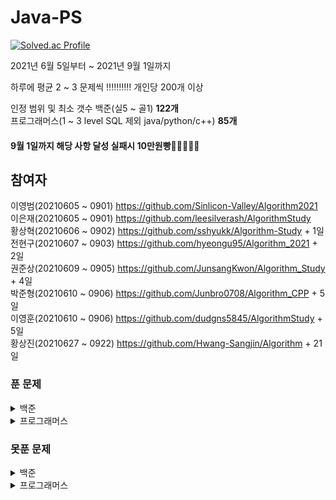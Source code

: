 # Java-PS

[![Solved.ac Profile](http://mazassumnida.wtf/api/v2/generate_badge?boj=dudqja8847)](https://solved.ac/dudqja8847/)  

2021년 6월 5일부터 ~ 2021년 9월 1일까지

하루에 평균 2 ~ 3 문제씩 ‼‼‼‼‼ 개인당 200개 이상 

인정 범위 및 최소 갯수
백준(실5 ~ 골1) **122개**  
프로그래머스(1 ~ 3 level SQL 제외 java/python/c++) **85개**  

#### 9월 1일까지 해당 사항 달성 실패시 10만원빵🤲🤲🤲🤲🤲  

## 참여자  
이영범(20210605 ~ 0901) https://github.com/Sinlicon-Valley/Algorithm2021  
이은재(20210605 ~ 0901) https://github.com/leesilverash/AlgorithmStudy  
황상혁(20210606 ~ 0902) https://github.com/sshyukk/Algorithm-Study + 1일  
전현구(20210607 ~ 0903) https://github.com/hyeongu95/Algorithm_2021 + 2일  
권준상(20210609 ~ 0905) https://github.com/JunsangKwon/Algorithm_Study + 4일  
박준형(20210610 ~ 0906) https://github.com/Junbro0708/Algorithm_CPP + 5일  
이영훈(20210610 ~ 0906) https://github.com/dudgns5845/AlgorithmStudy + 5일  
황상진(20210627 ~ 0922) https://github.com/Hwang-Sangjin/Algorithm + 21일  

### 푼 문제
<details>
    <summary>백준</summary>

| 문제 | 제목 | 유형 | 비고 |
|:------:|:------:|:------:|:------:|
|백준 1003|피보나치 함수|DP|⁉|
|백준 1010|다리 놓기|DP||
|백준 1026|보물|Sorting||
|백준 1051|숫자 정사각형|Implement, Brute Force||
|백준 1158|요세푸스 문제|Queue||
|백준 1292|쉽게 푸는 문제|Implement||
|백준 1389|케빈 베이컨의 6단계 법칙|Floyd Warshall, BFS||
|백준 1406|에디터|Stack||
|백준 1439|뒤집개|Greedy||
|백준 1461|도서관|Greedy||
|백준 1463|뒤집개|DP|💦|
|백준 1475|방번호|Implement||
|백준 1620|나는야 포켓몬 마스터 이다솜|HashMap||
|백준 1655|가운데를 말해요|Priority Queue||
|백준 1697|숨바꼭질|BFS||
|백준 1744|수 묶기|Greedy||
|백준 1753|최단경로|Dijkstra, Priority Queue||
|백준 1759|암호 만들기|Combination, Backtracking||
|백준 1874|스택 수열|Stack||
|백준 1904|01타일|DP||
|백준 1916|최소비용 구하기|Dijkstra, Priority Queue||
|백준 1926|그림|BFS||
|백준 1927|최소 힙|Priority Queue||
|백준 1931|회의실 배정|Greedy||
|백준 1946|신입사원|Greedy||
|백준 1966|프린터 Queue|Queue, Priority Queue||
|백준 1987|알파벳|DFS||
|백준 2164|카드 2|Queue||
|백준 2212|센서|Greedy||
|백준 2407|조합|Combination, DP||
|백준 2457|공주님의 정원|Greedy|💦|
|백준 2493|탑|Stack||
|백준 2577|숫자의 개수|String||
|백준 2583|영역 구하기|BFS||
|백준 2644|촌수계산|BFS||
|백준 2696|중앙값 구하기|Priority Queue||
|백준 2799|블라인드|Implement||
|백준 2839|설탕배달|DP||
|백준 2847|게임을 만든 동준이|Greedy||
|백준 2947|나무조각|Simulation||
|백준 2960|에라토스테네스의 체|Implement||
|백준 3190|뱀|Implement||
|백준 4179|불!|BFS||
|백준 4796|캠핑|Greedy||
|백준 4963|섬의 개수|BFS||
|백준 5430|AC|Implement||
|백준 5567|결혼식|Implement, Graph Search, BFS||
|백준 6593|상범 빌딩|Graph, BFS||
|백준 6603|로또|Combination, Backtracking||
|백준 7576|토마토|BFS||
|백준 7562|나이트의 이동|BFS||
|백준 7785|회사에 있는 사람|HashSet||
|백준 9184|신나는 함수 실행|DP||
|백준 9461|파도반 수열|DP||
|백준 9625|BABBA|DP||
|백준 9663|N-Queen|Backtracking|💦|
|백준 10026|적록색약|BFS||
|백준 10157|자리배정|Implement||
|백준 10807|개수 세기|Implement||
|백준 10814|나이순 Sorting|Sorting||
|백준 10816|숫자 카드2|HashMap||
|백준 10828|Stack|Stack||
|백준 10845|Queue|Queue||
|백준 10972|다음 순열|Permutation||
|백준 10973|이전 순열|Permutation||
|백준 11047|동전 0|Greedy||
|백준 11279|최대 힙|Priority Queue||
|백준 11286|절댓값 힙|Priority Queue||
|백준 11399|ATM|Greedy||
|백준 11403|경로 찾기|Floyd Warshall||
|백준 11404|플로이드|Floyd Warshall||
|백준 11501|주식|Greedy||
|백준 11651|좌표 정렬하기2|Sorting||
|백준 11724|연결 요소의 개수|BFS||
|백준 11866|요세푸스 문제 0|Queue||
|백준 14940|쉬운 최단거리|Graph, BFS||
|백준 15686|치킨 배달|Implement|👍|
|백준 13305|주유소|Greedy|💦|
|백준 15649|N과 M(1)|Backtracking||
|백준 15650|N과 M(2)|Backtracking||
|백준 15651|N과 M(3)|Backtracking||
|백준 15652|N과 M(4)|Backtracking||
|백준 15654|N과 M(5)|Backtracking||
|백준 15655|N과 M(6)|Backtracking||
|백준 15656|N과 M(7)|Backtracking||
|백준 15657|N과 M(8)|Backtracking||
|백준 15663|N과 M(9)|Backtracking||
|백준 15664|N과 M(10)|Backtracking||
|백준 15665|N과 M(11)|Backtracking||
|백준 15666|N과 M(12)|Backtracking||
|백준 15903|카드 합체 놀이|Greedy, Priority Queue||
|백준 11650|좌표 정렬하기|Sorting||
|백준 17219|비밀번호 찾기|HashMap||
|백준 17298|오큰수|Stack|💦|
|백준 18352|특정 거리의 도시 찾기|Dijkstra, BFS||

</details>

<details>
    <summary>프로그래머스</summary>

| 문제 | 제목 | 유형 | 비고 |
|:------:|:------:|:------:|:------:|
|프로그래머스|기능 개발|Stack, Queue||
|프로그래머스|다리를 지나는 트럭|Queue||
|프로그래머스|프린터|Queue||
|프로그래머스|주식가격|Stack, Queue||
|프로그래머스|K번째 수|Sorting||
|프로그래머스|포켓몬|HashSet||
|프로그래머스|크레인 인형뽑기 게임|Stack, Implement|2019 카카오 개발자 겨울 인턴십|
|프로그래머스|신규 아이디 추천|String, Implement|2021 KAKAO BLIND RECRUITMENT|
|프로그래머스|완주하지 못한 선수|HashMap||
|프로그래머스|가운데 글자 가져오기|String||
|프로그래머스|키패드 누르기|Implement|2020 카카오 인턴십|
|프로그래머스|모의고사|Brute Force, Implement||
|프로그래머스|로또의 최고 순위와 최저 순위|Implement|2021 Dev-Matching: 웹 백엔드 개발자(상반기)|
|프로그래머스|내적|Implement|월간 코드 챌린지 시즌1|
|프로그래머스|실패율|Implement, Sorting|2019 KAKAO BLIND RECRUITMENT|
|프로그래머스|2016|Implement||
|프로그래머스|두 개 뽑아서 더하기|HashSet|월간 코드 챌린지 시즌1|
|프로그래머스|비밀지도|Implement|2018 KAKAO BLIND RECRUITMENT|
|프로그래머스|진법 뒤집기|Implement|월간 코드 챌린지 시즌 1|
|프로그래머스|음양 더하기|Implement|월간 코드 챌린지 시즌 2|
|프로그래머스|예산|Greedy|Summer/Winter Coding(~2018)|
|프로그래머스|체육복|Greedy||
|프로그래머스|약수의 개수와 덧셈|Implement|월간 코드 챌린지 시즌 2|
|프로그래머스|같은 숫자는 싫어|Implement||
|프로그래머스|하샤드 수|Implement||
|프로그래머스|나누어 떨어지는 숮자 배열|Implement||
|프로그래머스|두 정수 사이의 합|Implement||
|프로그래머스|오픈채팅방|HashMap, Implement|2019 KAKAO BLIND RECRUITMENT|
|프로그래머스|다트게임|String, Implement|2018 KAKAO BLIND RECRUITMENT|
|프로그래머스|서울에서 김서방 찾기|Implement||
|프로그래머스|String 내 p와 y의 개수|Implement||
|프로그래머스|수박수박수박수박수박수?|Implement||
|프로그래머스|문자열을 정수로 바꾸기|Implement||
|프로그래머스|이상한 문자 만들기|Implement||
|프로그래머스|직사각형 별찍기|Implement||
|프로그래머스|콜라츠 추측|Implement||
|프로그래머스|x만큼 간격이 있는 n개의 숫자|Implement||
|프로그래머스|짝수와 홀수|Implement||
|프로그래머스|행렬의 덧셈|Implement||
|프로그래머스|평균 구하기|Implement||
|프로그래머스|정수 제곱근 판별|Implement||
|프로그래머스|더 맵게|Priority Queue||
|프로그래머스|게임 맵 최단거리|BFS|찾아라 프로그래밍 마에스터|
|프로그래머스|프린터|Queue, Implement||
|프로그래머스|카카오프렌즈 컬러링북|BFS|2017 카카오코드 예선|
|프로그래머스|프렌즈4블록|Implement, Brute Force|2018 KAKAO BLIND RECRUITMENT|
|프로그래머스|올바른 괄호|Stack||
|프로그래머스|땅따먹기|DP||
|프로그래머스|타겟 넘버|DFS||
|프로그래머스|카펫|Brute Force, Implement||
|프로그래머스|가장 큰 수|Greedy, Implement|
|프로그래머스|전화번호 목록|Hash||
|프로그래머스|네트워크|BFS, Graph||
|프로그래머스|짝지어 제거하기|Stack|2017 팁스타운|
|프로그래머스|메뉴 리뉴얼|HashMap, Combination|2021 KAKAO BLIND RECRUITMENT|
|프로그래머스|124 나라의 숫자|Implement||
|프로그래머스|JadenCase 문자열 만들기|Implement||

</details>

### 못푼 문제

<details>
    <summary>백준</summary>

| 문제 | 제목 | 유형 | 비고 |
|:------:|:------:|:------:|:------:|
|백준 2468|안전영역|BFS||
|백준 15683|감시|Simulation||

</details>
<details>
    <summary>프로그래머스</summary>

<!-- summary 아래 한칸 공백 두고 내용 삽입 -->

</details>


